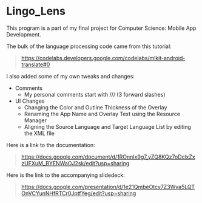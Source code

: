 # Lingo_Lens

This program is a part of my final project for Computer Science: Mobile App Development.

The bulk of the language processing code came from this tutorial:
> https://codelabs.developers.google.com/codelabs/mlkit-android-translate#0

I also added some of my own tweaks and changes:
* Comments
  * My personal comments start with /// (3 forward slashes)
* UI Changes
  * Changing the Color and Outline Thickness of the Overlay 
  * Renaming the App Name and Overlay Text using the Resource Manager
  * Aligning the Source Language and Target Language List by editing the XML file

Here is a link to the documentation:
> https://docs.google.com/document/d/1ROnnIx9g7_yZQ8KQz7oDclxZxzUFXuM_BYENWaOJ2sk/edit?usp=sharing

Here is the link to the accompanying slidedeck:
> https://docs.google.com/presentation/d/1e21QmbeOtcv7Z3Wva5LQTOnVCYunNHfRTCr0JptfYeg/edit?usp=sharing

